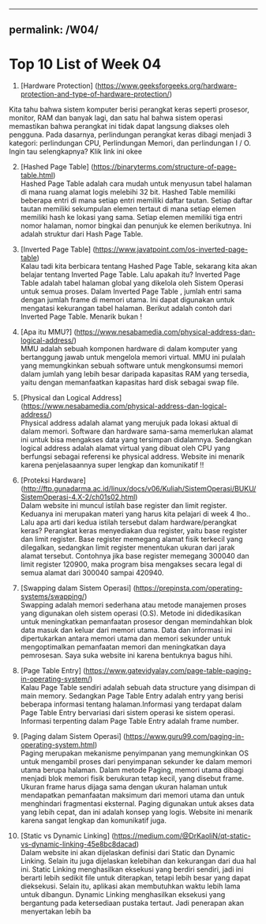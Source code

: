 
---
permalink: /W04/
---

# Top 10 List of Week 04

1. [Hardware Protection] (https://www.geeksforgeeks.org/hardware-protection-and-type-of-hardware-protection/) <br>

Kita tahu bahwa sistem komputer berisi perangkat keras seperti prosesor, monitor, RAM dan banyak lagi, dan satu hal bahwa sistem operasi memastikan bahwa perangkat ini tidak dapat langsung diakses oleh pengguna. Pada dasarnya, perlindungan perangkat keras dibagi menjadi 3 kategori: perlindungan CPU, Perlindungan Memori, dan perlindungan I / O. Ingin tau selengkapnya? Klik link ini okee


2. [Hashed Page Table] (https://binaryterms.com/structure-of-page-table.html) <br>
Hashed Page Table adalah cara mudah untuk menyusun tabel halaman di mana ruang alamat logis melebihi 32 bit. Hashed Table memiliki beberapa entri di mana setiap entri memiliki daftar tautan. Setiap daftar tautan memiliki sekumpulan elemen tertaut di mana setiap elemen memiliki hash ke lokasi yang sama. Setiap elemen memiliki tiga entri nomor halaman, nomor bingkai dan penunjuk ke elemen berikutnya. Ini adalah struktur dari Hash Page Table. 


3. [Inverted Page Table] (https://www.javatpoint.com/os-inverted-page-table) <br>
Kalau tadi kita berbicara tentang Hashed Page Table, sekarang kita akan belajar tentang Inverted Page Table. Lalu apakah itu? Inverted Page Table adalah tabel halaman global yang dikelola oleh Sistem Operasi untuk semua proses. Dalam Inverted Page Table , jumlah entri sama dengan jumlah frame di memori utama. Ini dapat digunakan untuk mengatasi kekurangan tabel halaman. Berikut adalah contoh dari Inverted Page Table. Menarik bukan !



4. [Apa itu MMU?] (https://www.nesabamedia.com/physical-address-dan-logical-address/) <br>
MMU adalah sebuah komponen hardware di dalam komputer yang bertanggung jawab untuk mengelola memori virtual. MMU ini pulalah yang memungkinkan sebuah software untuk mengkonsumsi memori dalam jumlah yang lebih besar daripada kapasitas RAM yang tersedia, yaitu dengan memanfaatkan kapasitas hard disk sebagai swap file.

5. [Physical dan Logical Address] (https://www.nesabamedia.com/physical-address-dan-logical-address/) <br>
Physical address adalah alamat yang merujuk pada lokasi aktual di dalam memori. Software dan hardware sama-sama memerlukan alamat ini untuk bisa mengakses data yang tersimpan didalamnya. Sedangkan logical address adalah alamat virtual yang dibuat oleh CPU yang berfungsi sebagai referensi ke physical address. Website ini menarik karena penjelasaannya super lengkap dan komunikatif !!

6. [Proteksi Hardware] (http://ftp.gunadarma.ac.id/linux/docs/v06/Kuliah/SistemOperasi/BUKU/SistemOperasi-4.X-2/ch01s02.html) <br>
Dalam website ini muncul istilah base register dan limit register. Keduanya ini merupakan materi yang harus kita pelajari di week 4 lho.. Lalu apa arti dari kedua istilah tersebut dalam hardware/perangkat keras? Perangkat keras menyediakan dua register, yaitu base register dan limit register. Base register memegang alamat fisik terkecil yang dilegalkan, sedangkan limit register menentukan ukuran dari jarak alamat tersebut. Contohnya jika base register memegang 300040 dan limit register 120900, maka program bisa mengakses secara legal di semua alamat dari 300040 sampai 420940.

7. [Swapping dalam Sistem Operasi] (https://prepinsta.com/operating-systems/swapping/) <br>
Swapping adalah memori sederhana atau metode manajemen proses yang digunakan oleh sistem operasi (O.S). Metode ini didedikasikan untuk meningkatkan pemanfaatan prosesor dengan memindahkan blok data masuk dan keluar dari memori utama. Data dan informasi ini dipertukarkan antara memori utama dan memori sekunder untuk mengoptimalkan pemanfaatan memori dan meningkatkan daya pemrosesan. Saya suka website ini karena bentuknya bagus hihi.

8. [Page Table Entry] (https://www.gatevidyalay.com/page-table-paging-in-operating-system/) <br>
Kalau Page Table sendiri adalah sebuah data structure yang disimpan di main memory. Sedangkan Page Table Entry adalah entry yang berisi beberapa informasi tentang halaman.Informasi yang terdapat dalam Page Table Entry bervariasi dari sistem operasi ke sistem operasi. Informasi terpenting dalam Page Table Entry adalah frame number.

9. [Paging dalam Sistem Operasi] (https://www.guru99.com/paging-in-operating-system.html) <br>
Paging merupakan mekanisme penyimpanan yang memungkinkan OS untuk mengambil proses dari penyimpanan sekunder ke dalam memori utama berupa halaman. Dalam metode Paging, memori utama dibagi menjadi blok memori fisik berukuran tetap kecil, yang disebut frame. Ukuran frame harus dijaga sama dengan ukuran halaman untuk mendapatkan pemanfaatan maksimum dari memori utama dan untuk menghindari fragmentasi eksternal. Paging digunakan untuk akses data yang lebih cepat, dan ini adalah konsep yang logis. Website ini menarik karena sangat lengkap dan komunikatif juga. 

10. [Static vs Dynamic Linking] (https://medium.com/@DrKaoliN/qt-static-vs-dynamic-linking-45e8bc8dacad) <br>
Dalam website ini akan dijelaskan definisi dari Static dan Dynamic Linking. Selain itu juga dijelaskan kelebihan dan kekurangan dari dua hal ini. Static Linking menghasilkan eksekusi yang berdiri sendiri, jadi ini berarti lebih sedikit file untuk diterapkan, tetapi lebih besar yang dapat dieksekusi. Selain itu, aplikasi akan membutuhkan waktu lebih lama untuk dibangun. Dynamic Linking menghasilkan eksekusi yang bergantung pada ketersediaan pustaka tertaut. Jadi penerapan akan menyertakan lebih ba
